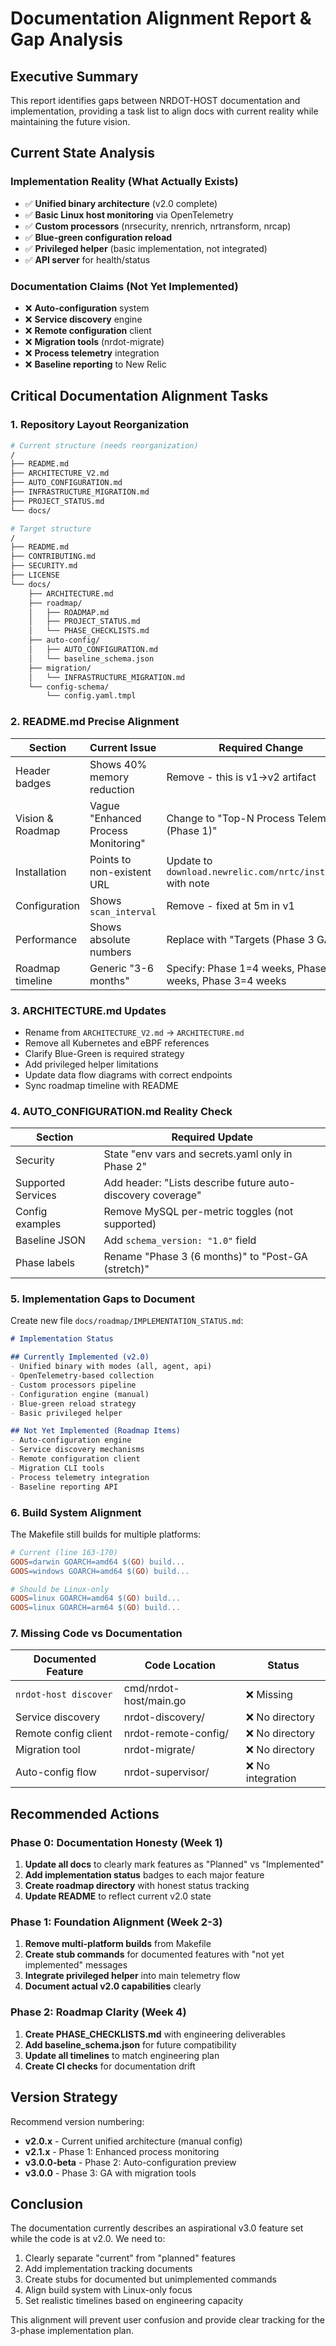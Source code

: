 # Documentation Alignment Report & Gap Analysis

## Executive Summary

This report identifies gaps between NRDOT-HOST documentation and implementation, providing a task list to align docs with current reality while maintaining the future vision.

## Current State Analysis

### Implementation Reality (What Actually Exists)
- ✅ **Unified binary architecture** (v2.0 complete)
- ✅ **Basic Linux host monitoring** via OpenTelemetry
- ✅ **Custom processors** (nrsecurity, nrenrich, nrtransform, nrcap)
- ✅ **Blue-green configuration reload**
- ✅ **Privileged helper** (basic implementation, not integrated)
- ✅ **API server** for health/status

### Documentation Claims (Not Yet Implemented)
- ❌ **Auto-configuration** system
- ❌ **Service discovery** engine
- ❌ **Remote configuration** client
- ❌ **Migration tools** (nrdot-migrate)
- ❌ **Process telemetry** integration
- ❌ **Baseline reporting** to New Relic

## Critical Documentation Alignment Tasks

### 1. Repository Layout Reorganization

```bash
# Current structure (needs reorganization)
/
├── README.md
├── ARCHITECTURE_V2.md
├── AUTO_CONFIGURATION.md
├── INFRASTRUCTURE_MIGRATION.md
├── PROJECT_STATUS.md
└── docs/

# Target structure
/
├── README.md
├── CONTRIBUTING.md
├── SECURITY.md
├── LICENSE
└── docs/
    ├── ARCHITECTURE.md
    ├── roadmap/
    │   ├── ROADMAP.md
    │   ├── PROJECT_STATUS.md
    │   └── PHASE_CHECKLISTS.md
    ├── auto-config/
    │   ├── AUTO_CONFIGURATION.md
    │   └── baseline_schema.json
    ├── migration/
    │   └── INFRASTRUCTURE_MIGRATION.md
    └── config-schema/
        └── config.yaml.tmpl
```

### 2. README.md Precise Alignment

| Section | Current Issue | Required Change |
|---------|---------------|-----------------|
| Header badges | Shows 40% memory reduction | Remove - this is v1→v2 artifact |
| Vision & Roadmap | Vague "Enhanced Process Monitoring" | Change to "Top-N Process Telemetry (Phase 1)" |
| Installation | Points to non-existent URL | Update to `download.newrelic.com/nrtc/install.sh` with note |
| Configuration | Shows `scan_interval` | Remove - fixed at 5m in v1 |
| Performance | Shows absolute numbers | Replace with "Targets (Phase 3 GA)" |
| Roadmap timeline | Generic "3-6 months" | Specify: Phase 1=4 weeks, Phase 2=6 weeks, Phase 3=4 weeks |

### 3. ARCHITECTURE.md Updates

- Rename from `ARCHITECTURE_V2.md` → `ARCHITECTURE.md`
- Remove all Kubernetes and eBPF references
- Clarify Blue-Green is required strategy
- Add privileged helper limitations
- Update data flow diagrams with correct endpoints
- Sync roadmap timeline with README

### 4. AUTO_CONFIGURATION.md Reality Check

| Section | Required Update |
|---------|----------------|
| Security | State "env vars and secrets.yaml only in Phase 2" |
| Supported Services | Add header: "Lists describe future auto-discovery coverage" |
| Config examples | Remove MySQL per-metric toggles (not supported) |
| Baseline JSON | Add `schema_version: "1.0"` field |
| Phase labels | Rename "Phase 3 (6 months)" to "Post-GA (stretch)" |

### 5. Implementation Gaps to Document

Create new file `docs/roadmap/IMPLEMENTATION_STATUS.md`:

```markdown
# Implementation Status

## Currently Implemented (v2.0)
- Unified binary with modes (all, agent, api)
- OpenTelemetry-based collection
- Custom processors pipeline
- Configuration engine (manual)
- Blue-green reload strategy
- Basic privileged helper

## Not Yet Implemented (Roadmap Items)
- Auto-configuration engine
- Service discovery mechanisms
- Remote configuration client
- Migration CLI tools
- Process telemetry integration
- Baseline reporting API
```

### 6. Build System Alignment

The Makefile still builds for multiple platforms:
```makefile
# Current (line 163-170)
GOOS=darwin GOARCH=amd64 $(GO) build...
GOOS=windows GOARCH=amd64 $(GO) build...

# Should be Linux-only
GOOS=linux GOARCH=amd64 $(GO) build...
GOOS=linux GOARCH=arm64 $(GO) build...
```

### 7. Missing Code vs Documentation

| Documented Feature | Code Location | Status |
|--------------------|---------------|---------|
| `nrdot-host discover` | cmd/nrdot-host/main.go | ❌ Missing |
| Service discovery | nrdot-discovery/ | ❌ No directory |
| Remote config client | nrdot-remote-config/ | ❌ No directory |
| Migration tool | nrdot-migrate/ | ❌ No directory |
| Auto-config flow | nrdot-supervisor/ | ❌ No integration |

## Recommended Actions

### Phase 0: Documentation Honesty (Week 1)
1. **Update all docs** to clearly mark features as "Planned" vs "Implemented"
2. **Add implementation status** badges to each major feature
3. **Create roadmap directory** with honest status tracking
4. **Update README** to reflect current v2.0 state

### Phase 1: Foundation Alignment (Week 2-3)
1. **Remove multi-platform builds** from Makefile
2. **Create stub commands** for documented features with "not yet implemented" messages
3. **Integrate privileged helper** into main telemetry flow
4. **Document actual v2.0 capabilities** clearly

### Phase 2: Roadmap Clarity (Week 4)
1. **Create PHASE_CHECKLISTS.md** with engineering deliverables
2. **Add baseline_schema.json** for future compatibility
3. **Update all timelines** to match engineering plan
4. **Create CI checks** for documentation drift

## Version Strategy

Recommend version numbering:
- **v2.0.x** - Current unified architecture (manual config)
- **v2.1.x** - Phase 1: Enhanced process monitoring
- **v3.0.0-beta** - Phase 2: Auto-configuration preview
- **v3.0.0** - Phase 3: GA with migration tools

## Conclusion

The documentation currently describes an aspirational v3.0 feature set while the code is at v2.0. We need to:
1. Clearly separate "current" from "planned" features
2. Add implementation tracking documents
3. Create stubs for documented but unimplemented commands
4. Align build system with Linux-only focus
5. Set realistic timelines based on engineering capacity

This alignment will prevent user confusion and provide clear tracking for the 3-phase implementation plan.